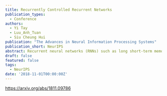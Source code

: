```yaml
---
title: Recurrently Controlled Recurrent Networks
publication_types:
  - Conference
authors:
  - Yi Tay
  - Luu_Anh_Tuan
  - Siu Cheung Hui
publication: "The Advances in Neural Information Processing Systems"
publication_short: NeurIPS
abstract: Recurrent neural networks (RNNs) such as long short-term memory and gated recurrent units are pivotal building blocks across a broad spectrum of sequence modeling problems. This paper proposes a recurrently controlled recurrent network (RCRN) for expressive and powerful sequence encoding. More concretely, the key idea behind our approach is to learn the recurrent gating functions using recurrent networks. Our architecture is split into two components - a controller cell and a listener cell whereby the recurrent controller actively influences the compositionality of the listener cell. We conduct extensive experiments on a myriad of tasks in the NLP domain such as sentiment analysis (SST, IMDb, Amazon reviews, etc.), question classification (TREC), entailment classification (SNLI, SciTail), answer selection (WikiQA, TrecQA) and reading comprehension (NarrativeQA). Across all 26 datasets, our results demonstrate that RCRN not only consistently outperforms BiLSTMs but also stacked BiLSTMs, suggesting that our controller architecture might be a suitable replacement for the widely adopted stacked architecture.
draft: false
featured: false
tags:
  - NeurIPS
date: '2018-11-01T00:00:00Z'
---
```

https://arxiv.org/abs/1811.09786